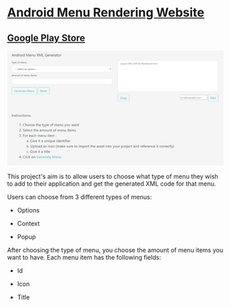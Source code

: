 # [Android Menu Rendering Website](https://tomerpacific.github.io/Android-XML-Menu-Generator/)

## [Google Play Store](https://play.google.com/store/apps/details?id=com.tomerpacific.androidmenugenerator)

![Screenshot](https://github.com/TomerPacific/Android-XML-Menu-Generator/blob/master/screenshot.jpg?raw=true)

This project's aim is to allow users to choose what type of menu they wish to add to their application and get the generated XML code for that menu.

Users can choose from 3 different types of menus:

- Options

- Context

- Popup

After choosing the type of menu, you choose the amount of menu items you want to have. Each menu item has the following fields:

- Id

- Icon

- Title
